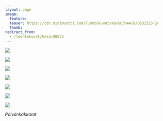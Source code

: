 ```yaml
---
layout: page
image:
  feature:
  teaser: https://cdn.minimuutti.com/luontokuvat/kes%C3%A4/8/DS32323-245px.jpg
  thumb:
redirect_from:
  - /luontokuvat/kesa/00052
---
```


![](https://cdn.minimuutti.com/luontokuvat/kes%C3%A4/8/DS32182-800px.jpg)

![](https://cdn.minimuutti.com/luontokuvat/kes%C3%A4/8/DS32185-800px.jpg)

![](https://cdn.minimuutti.com/luontokuvat/kes%C3%A4/8/DS32186-800px.jpg)

![](https://cdn.minimuutti.com/luontokuvat/kes%C3%A4/8/DS32204-800px.jpg)

![](https://cdn.minimuutti.com/luontokuvat/kes%C3%A4/8/DS32212-800px.jpg)

![](https://cdn.minimuutti.com/luontokuvat/kes%C3%A4/8/DS32323-800px.jpg)

![](https://cdn.minimuutti.com/luontokuvat/kes%C3%A4/8/DS32324-800px.jpg)

*Päivänkakkarat*
